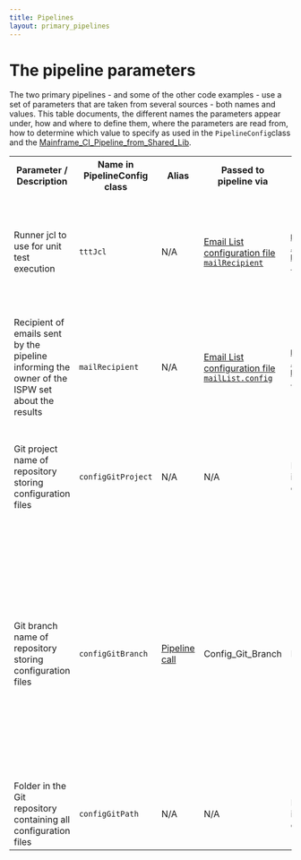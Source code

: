 ```yaml
---
title: Pipelines
layout: primary_pipelines
---
```

# <a id="The pipeline parameters"></a> The pipeline parameters
The two primary pipelines - and some of the other code examples - use a set of parameters that are taken from several sources - both names and values. 
This table documents, the different names the parameters appear under, how and where to define them, where the parameters are read from, how to determine which value to specify as used in the `PipelineConfig`class and the [Mainframe_CI_Pipeline_from_Shared_Lib](../pipelines/Mainframe_CI_Pipeline_from_Shared_Lib.html).

<table>
    <tr>
        <th>Parameter / Description</th>
        <th>Name in PipelineConfig class</th>
        <th>Alias</th>
        <th>Passed to pipeline via</th>
        <th>Defined where</th>
        <th>How to determine</th>
    </tr>    
    <tr>
        <td>Runner jcl to use for unit test execution</td>
        <td><code class="highlighter-rouge">tttJcl</code></td>
        <td>N/A</td>
        <td><a href="../tool_configuration/Config_Files.html#The email list">Email List configuration file <code class="highlighter-rouge">mailRecipient</code></a></td>
        <td><a href="../tool_configuration/tool_configuration.html#Managed Files"><code class="highlighter-rouge">Manage Jenkins</code> -> <code class="highlighter-rouge">Managed Files</code></a></td>
        <td>The email file contains TSO user : email address pairs. The owner of the ISPW set will be taken as lookup for the email address</code></td>
    </tr>
    <tr>
        <td>Recipient of emails sent by the pipeline informing the owner of the ISPW set about the results</td>
        <td><code class="highlighter-rouge">mailRecipient</code></td>
        <td>N/A</td>
        <td><a href="../tool_configuration/Config_Files.html#The email list">Email List configuration file <code class="highlighter-rouge">mailList.config</code></a></td>
        <td><a href="../tool_configuration/tool_configuration.html#Managed Files"><code class="highlighter-rouge">Manage Jenkins</code> -> <code class="highlighter-rouge">Managed Files</code></a></td>
        <td>The email file contains TSO user : email address pairs. The owner of the ISPW set will be taken as lookup for the email address</code></td>
    </tr>
    <tr>
        <td>Git project name of repository storing configuration files</td>
        <td><code class="highlighter-rouge">configGitProject</code></td>
        <td>N/A</td>
        <td>N/A</td>
        <td>Hardcoded in the class</td>
        <td>The configuration files are stored in the same Git project which stores the pipeline code itself.</td>
    </tr>
    <tr>
        <td>Git branch name of repository storing configuration files</td>
        <td><code class="highlighter-rouge">configGitBranch</code></td>
        <td><a href="../pipelines/Mainframe_CI_Pipeline_from_Shared_Lib.html#Loading the script from a shared library">Pipeline call</a></td>
        <td>Config_Git_Branch</td>
        <td>N/A</td>
        <td>The configuration files are stored in the same Git project which stores the pipeline code itself. You may use adifferent branch for the configuration files, though, if you want to store and use confiurations for e.g. different Jenkins instances</td>
    </tr>
    <tr>
        <td>Folder in the Git repository containing all configuration files</td>
        <td><code class="highlighter-rouge">configGitPath</code></td>
        <td>N/A</td>
        <td>N/A</td>
        <td>Hardcoded in the class</td>
        <td>The folder containing all configuration file is <code class="highlighter-rouge">(root)/config</code></td>
    </tr>
</table>
